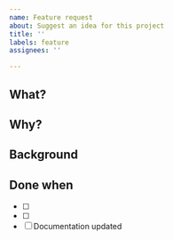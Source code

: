 ```yaml
---
name: Feature request
about: Suggest an idea for this project
title: ''
labels: feature
assignees: ''

---
```

## What?
<!-- What is being requested -->

## Why? 
<!-- Why is this being suggested? What isn't working? What has been observed? What could be improved? -->

## Background
<!-- What information or research has imformed this request? -->

## Done when
- [ ] 
- [ ]
- [ ] Documentation updated
